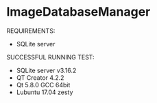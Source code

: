 # ImageDatabaseManager

REQUIREMENTS:
- SQLite server

SUCCESSFUL RUNNING TEST:
- SQLite server v3.16.2
- QT Creator 4.2.2
- Qt 5.8.0 GCC 64bit
- Lubuntu 17.04 zesty



